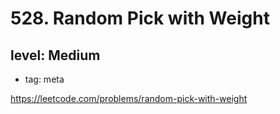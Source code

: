 # 528. Random Pick with Weight
## level: Medium

- tag: meta

https://leetcode.com/problems/random-pick-with-weight
